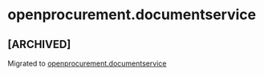 # openprocurement.documentservice

## **[ARCHIVED]**

Migrated to [openprocurement.documentservice](https://github.com/ProzorroUKR/openprocurement.documentservice)
